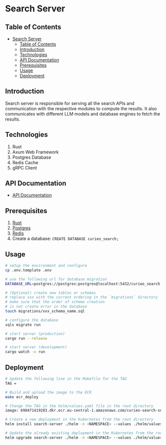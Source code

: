 # Search Server

## Table of Contents
- [Search Server](#search-server)
  - [Table of Contents](#table-of-contents)
  - [Introduction](#introduction)
  - [Technologies](#technologies)
  - [API Documentation](#api-documentation)
  - [Prerequisites](#prerequisites)
  - [Usage](#usage)
  - [Deployment](#deployment)

## Introduction
Search server is responsible for serving all the search APIs and communication with the respective modules to compute the results. It also communicates with different LLM models and database engines to fetch the results.

## Technologies
1. Rust
2. Axum Web Framework
3. Postgres Database
4. Redis Cache
5. gRPC Client

## API Documentation
- [API Documentation](./documentation/search-api.md)

## Prerequisites
1. [Rust](https://www.rust-lang.org/tools/install)
2. [Postgres](https://www.postgresql.org/download/)
3. [Redis](https://redis.io/docs/latest/operate/oss_and_stack/install/install-redis/)
4. Create a database: `CREATE DATABASE curieo_search;`

## Usage
```bash
# setup the environment and configure
cp .env.template .env

# use the following url for database migration
DATABASE_URL=postgres://postgres:postgres@localhost:5432/curieo_search

# (Optional) create new tables or schemas
# replace xxx with the current ordering in the `migrations` directory
# make sure that the order of schema creation 
# is not create error in the database
touch migrations/xxx_schema_name.sql

# configure the database
sqlx migrate run

# start server (production)
cargo run --release

# start server (development)
cargo watch -x run
```

## Deployment
```bash
# Update the following line in the Makefile for the TAG
TAG = 

# Build and upload the image to the ECR
make ecr_deploy

# Change the TAG in the helm/values.yaml file in the root directory
image: 698471419283.dkr.ecr.eu-central-1.amazonaws.com/curieo-search-server:<TAG>

# Create a new deployment in the Kubernetes from the root directory
helm install search-server ./helm -n <NAMESPACE> --values ./helm/values.yaml

# Update the already existing deployment in the Kubernetes from the root directory
helm upgrade search-server ./helm -n <NAMESPACE> --values ./helm/values.yaml
```
